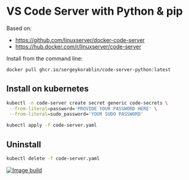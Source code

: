 # VS Code Server with Python & pip

Based on:

- https://github.com/linuxserver/docker-code-server
- https://hub.docker.com/r/linuxserver/code-server

Install from the command line:

```sh
docker pull ghcr.io/sergeykorablin/code-server-python:latest
```

## Install on kubernetes

```sh
kubectl -n code-server create secret generic code-secrets \
 --from-literal=password='PROVIDE YOUR PASSWORD HERE' \
 --from-literal=sudo_password='YOUR SUDO PASSWORD'

kubectl apply -f code-server.yaml
```

## Uninstall

```sh
kubectl delete -f code-server.yaml
```

[![Image build](https://github.com/sergeykorablin/code-server-python/actions/workflows/docker-image.yml/badge.svg?branch=)](https://github.com/sergeykorablin/code-server-python/actions/workflows/docker-image.yml)
